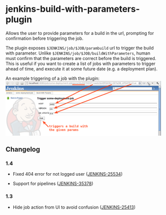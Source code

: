 jenkins-build-with-parameters-plugin
====================================

Allows the user to provide parameters for a build in the url, prompting
for confirmation before triggering the job.

The plugin exposes `$JENKINS/job/$JOB/parambuild` url to trigger the
build with parameter. Unlike `$JENKINS/job/$JOB/buildWithParameters`,
human must confirm that the parameters are correct before the build is
triggered. This is useful if you want to create a list of jobs with
parameters to trigger ahead of time, and execute it at some future date
(e.g. a deployment plan).

An example triggering of a job with the plugin:  
![](docs/images/example_screenshot.png)

## Changelog

### 1.4

-   Fixed 404 error for not logged user
    ([JENKINS-25534](https://issues.jenkins-ci.org/browse/JENKINS-25534))

-   Support for pipelines
    ([JENKINS-35378](https://issues.jenkins-ci.org/browse/JENKINS-35378))

### 1.3

-   Hide job action from UI to avoid confusion
    ([JENKINS-25413](https://issues.jenkins-ci.org/browse/JENKINS-25413))
